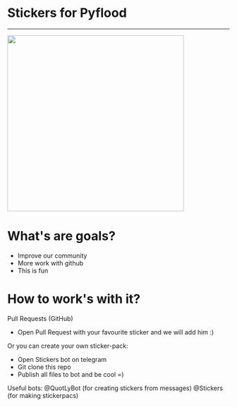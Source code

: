 # Stickers for Pyflood 

----

<p float="left">
  <img src="https://github.com/NameEgor/python_flood_stickers/blob/main/photo_2021-09-26%2018.05.00.jpeg?raw=true" width="400">

</p>



# What's are goals?

- Improve our community 
- More work with github
- This is fun  


# How to work's with it? 

Pull Requests (GitHub)
- Open Pull Request with your favourite sticker and we will add him :)

Or you can create your own sticker-pack:

- Open Stickers bot on telegram
- Git clone this repo 
- Publish all files to bot and be cool =)

Useful bots:
@QuotLyBot (for creating stickers from messages)
@Stickers (for making stickerpacs)
